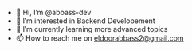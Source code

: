 - 👋 Hi, I’m @abbass-dev
- 👀 I’m interested in Backend Developement
- 🌱 I’m currently learning more advanced topics
- 📫 How to reach me on eldoorabbass2@gmail.com
